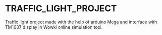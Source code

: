 # TRAFFIC_LIGHT_PROJECT
Traffic light project made with the help of arduino Mega and interface with TM1637 display in Wowki online simulation tool.
